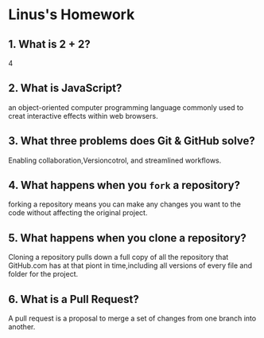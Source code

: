 # Linus's Homework

## 1. What is 2 + 2?

   4

## 2. What is JavaScript?

   an object-oriented computer programming language commonly used to creat interactive effects within web browsers.

## 3. What three problems does Git & GitHub solve?

   Enabling collaboration,Versioncotrol, and streamlined workflows.

## 4. What happens when you `fork` a repository?
   forking a repository means you can make any changes you want to the code without affecting the original project.
## 5. What happens when you clone a repository?
   Cloning a repository pulls down a full copy of all the repository that GitHub.com has at that piont in time,including all versions of every file
   and folder for the project.

## 6. What is a Pull Request?

   A pull request is a proposal to merge a set of changes from one branch into another.
